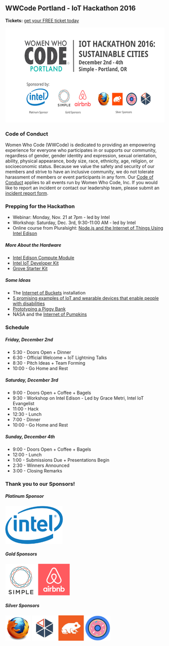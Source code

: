 ## WWCode Portland - IoT Hackathon 2016

**Tickets:** [get your FREE ticket today](https://www.eventbrite.com/e/iot-hackathon-2016-tickets-28883385985)

<img height=300 src="assets/eventbrite-image.png" title="New Relic">

### Code of Conduct

Women Who Code (WWCode) is dedicated to providing an empowering experience for everyone who participates in or supports our community, regardless of gender, gender identity and expression, sexual orientation, ability, physical appearance, body size, race, ethnicity, age, religion, or socioeconomic status. Because we value the safety and security of our members and strive to have an inclusive community, we do not tolerate harassment of members or event participants in any form. Our [Code of Conduct](https://github.com/WomenWhoCode/guidelines-resources/blob/master/code_of_conduct.md) applies to all events run by Women Who Code, Inc. If you would like to report an incident or contact our leadership team, please submit an [incident report form](https://docs.google.com/forms/d/e/1FAIpQLScmJq0Evb0aDbx4flmmZT1xX0GCXj_F--5asjfH7XvkrLo4xA/viewform).

### Prepping for the Hackathon
- Webinar: Monday, Nov. 21 at 7pm - led by Intel 
- Workshop: Saturday, Dec. 3rd, 9:30-11:00 AM - led by Intel 
- Online course from Pluralsight: [Node.js and the Internet of Things Using Intel Edison](https://www.pluralsight.com/courses/nodejs-internet-of-things-intel-edison) 

##### More About the Hardware
- [Intel Edison Compute Module](https://software.intel.com/en-us/iot/hardware/edison) 
- [Intel IoT Developer Kit](https://software.intel.com/en-us/iot/hardware/dev-kit) 
- [Grove Starter Kit](https://software.intel.com/en-us/blogs/2015/05/29/grove-starter-kit-with-intel-galileo-gen-2-getting-started-0)

##### Some Ideas
- The [Internet of Buckets](https://twitter.com/oshpark/status/784476729536487424) installation
- [5 promising examples of IoT and wearable devices that enable people with disabilities](https://medium.com/@imn/5-promising-examples-of-iot-and-wearable-devices-that-enable-people-with-disabilities-f50df601e046#.wbf3s2d5e)
- [Prototyping a Piggy Bank](https://blog.prototypr.io/prototyping-a-connected-piggy-bank-1d4e507a9a77#.a0u5vxeaa)
- NASA and the [Internet of Pumpkins](https://twitter.com/YazzieSays/status/791734536581156864)

### Schedule
##### Friday, December 2nd
- 5:30 - Doors Open + Dinner
- 6:30 - Official Welcome + IoT Lightning Talks
- 8:30 - Pitch Ideas + Team Forming
- 10:00 - Go Home and Rest

##### Saturday, December 3rd
- 9:00 - Doors Open + Coffee + Bagels
- 9:30 - Workshop on Intel Edison - Led by Grace Metri, Intel IoT Evangelist
- 11:00 - Hack
- 12:30 - Lunch
- 7:00 - Dinner
- 10:00 - Go Home and Rest

##### Sunday, December 4th
- 9:00 - Doors Open + Coffee + Bagels
- 12:00 - Lunch
- 1:00 - Submissions Due + Presentations Begin
- 2:30 - Winners Announced 
- 3:00 - Closing Remarks

### Thank you to our Sponsors!

##### Platinum Sponsor
<img height=120 src="assets/logo-intel.png" title="Intel">

##### Gold Sponsors
<img height=100 src="assets/logo-simple.png" title="Simple">
<img height=100 src="assets/logo-airbnb.png" title="Airbnb">

##### Silver Sponsors
<img height=80 src="assets/logo-mozilla.jpg" title="Mozilla">
<img height=80 src="assets/logo-polysync.png" title="PolySync">
<img height=80 src="assets/logo-metaltoad.jpg" title="Metal Toad">
<img height=80 src="assets/logo-donutjs.jpg" title="Donut.js">

